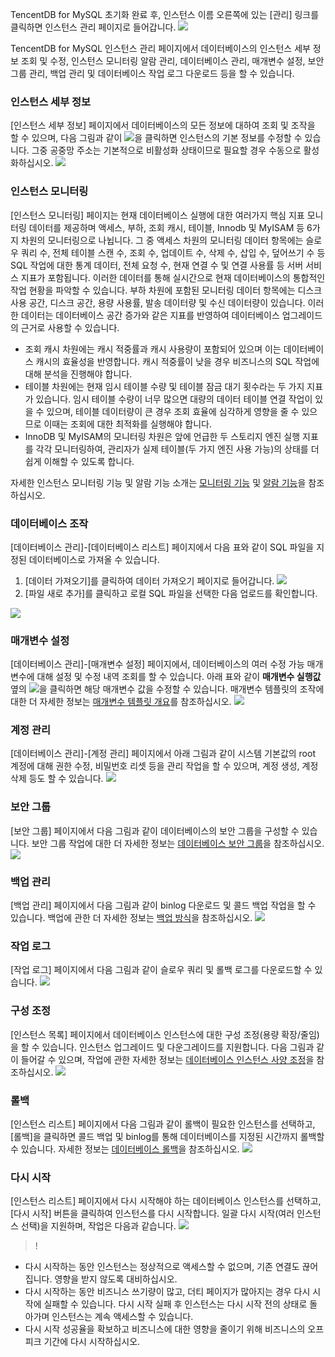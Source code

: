TencentDB for MySQL 초기화 완료 후, 인스턴스 이름 오른쪽에 있는 [관리] 링크를 클릭하면 인스턴스 관리 페이지로 들어갑니다.
![](https://main.qcloudimg.com/raw/d1081af75c7108e07778a8cdd88bdc00.png)

TencentDB for MySQL 인스턴스 관리 페이지에서 데이터베이스의 인스턴스 세부 정보 조회 및 수정, 인스턴스 모니터링 알람 관리, 데이터베이스 관리, 매개변수 설정, 보안 그룹 관리, 백업 관리 및 데이터베이스 작업 로그 다운로드 등을 할 수 있습니다.

### 인스턴스 세부 정보
[인스턴스 세부 정보] 페이지에서 데이터베이스의 모든 정보에 대하여 조회 및 조작을 할 수 있으며, 다음 그림과 같이 <img src="https://main.qcloudimg.com/raw/071659c8118f8c9b94d4ab90cebbd955.png"  style="margin:0;">을 클릭하면 인스턴스의 기본 정보를 수정할 수 있습니다. 그중 공중망 주소는 기본적으로 비활성화 상태이므로 필요할 경우 수동으로 활성화하십시오.
![](https://main.qcloudimg.com/raw/5891a3473b18b6248bdf2992487144d4.png)

### 인스턴스 모니터링
[인스턴스 모니터링] 페이지는 현재 데이터베이스 실행에 대한 여러가지 핵심 지표 모니터링 데이터를 제공하며 액세스, 부하, 조회 캐시, 테이블, Innodb 및 MyISAM 등 6가지 차원의 모니터링으로 나뉩니다.
그 중 액세스 차원의 모니터링 데이터 항목에는 슬로우 쿼리 수, 전체 테이블 스캔 수, 조회 수, 업데이트 수, 삭제 수, 삽입 수, 덮어쓰기 수 등 SQL 작업에 대한 통계 데이터, 전체 요청 수, 현재 연결 수 및 연결 사용률 등 서버 서비스 지표가 포함됩니다. 이러한 데이터를 통해 실시간으로 현재 데이터베이스의 통합적인 작업 현황을 파악할 수 있습니다.
부하 차원에 포함된 모니터링 데이터 항목에는 디스크 사용 공간, 디스크 공간, 용량 사용률, 발송 데이터량 및 수신 데이터량이 있습니다. 이러한 데이터는 데이터베이스 공간 증가와 같은 지표를 반영하여 데이터베이스 업그레이드의 근거로 사용할 수 있습니다.

- 조회 캐시 차원에는 캐시 적중률과 캐시 사용량이 포함되어 있으며 이는 데이터베이스 캐시의 효율성을 반영합니다. 캐시 적중률이 낮을 경우 비즈니스의 SQL 작업에 대해 분석을 진행해야 합니다.
- 테이블 차원에는 현재 임시 테이블 수량 및 테이블 잠금 대기 횟수라는 두 가지 지표가 있습니다. 임시 테이블 수량이 너무 많으면 대량의 데이터 테이블 연결 작업이 있을 수 있으며, 테이블 데이터량이 큰 경우 조회 효율에 심각하게 영향을 줄 수 있으므로 이때는 조회에 대한 최적화를 실행해야 합니다.
- InnoDB 및 MyISAM의 모니터링 차원은 앞에 언급한 두 스토리지 엔진 실행 지표를 각각 모니터링하여, 관리자가 실제 테이블(두 가지 엔진 사용 가능)의 상태를 더 쉽게 이해할 수 있도록 합니다.

자세한 인스턴스 모니터링 기능 및 알람 기능 소개는 [모니터링 기능](https://intl.cloud.tencent.com/document/product/236/8455) 및 [알람 기능](https://intl.cloud.tencent.com/document/product/236/8457)을 참조하십시오.

### 데이터베이스 조작
[데이터베이스 관리]-[데이터베이스 리스트] 페이지에서 다음 표와 같이 SQL 파일을 지정된 데이터베이스로 가져올 수 있습니다.

1. [데이터 가져오기]를 클릭하여 데이터 가져오기 페이지로 들어갑니다.
   ![](https://main.qcloudimg.com/raw/e37eb9335ee79d0852829efcf5e8e45d.png)
2. [파일 새로 추가]를 클릭하고 로컬 SQL 파일을 선택한 다음 업로드를 확인합니다.

![](https://main.qcloudimg.com/raw/e82ead34a54034cf25f40b0698b9c33a.png)



### 매개변수 설정

[데이터베이스 관리]-[매개변수 설정] 페이지에서, 데이터베이스의 여러 수정 가능 매개변수에 대해 설정 및 수정 내역 조회를 할 수 있습니다. 아래 표와 같이 **매개변수 실행값** 옆의 <img src="https://main.qcloudimg.com/raw/071659c8118f8c9b94d4ab90cebbd955.png"  style="margin:0;">을 클릭하면 해당 매개변수 값을 수정할 수 있습니다. 매개변수 템플릿의 조작에 대한 더 자세한 정보는 [매개변수 템플릿 개요](https://cloud.tencent.com/document/product/236/8461)를 참조하십시오.
![](https://main.qcloudimg.com/raw/21715becbdc085c1ffff00bcff2786fb.png)

### 계정 관리
[데이터베이스 관리]-[계정 관리] 페이지에서 아래 그림과 같이 시스템 기본값의 root 계정에 대해 권한 수정, 비밀번호 리셋 등을 관리 작업을 할 수 있으며, 계정 생성, 계정 삭제 등도 할 수 있습니다.
![](https://main.qcloudimg.com/raw/58d42b6a85a21882735fef5caa4b1ad6.png)

### 보안 그룹
[보안 그룹] 페이지에서 다음 그림과 같이 데이터베이스의 보안 그룹을 구성할 수 있습니다. 보안 그룹 작업에 대한 더 자세한 정보는 [데이터베이스 보안 그룹](https://cloud.tencent.com/document/product/236/9537)을 참조하십시오.
![](https://main.qcloudimg.com/raw/8983edaaad917bb4119880f042662275.png)

### 백업 관리

[백업 관리] 페이지에서 다음 그림과 같이 binlog 다운로드 및 콜드 백업 작업을 할 수 있습니다. 백업에 관한 더 자세한 정보는 [백업 방식](https://cloud.tencent.com/document/product/236/7513)을 참조하십시오.
![](https://main.qcloudimg.com/raw/27c817ba8c4210ef84d738ddcb67e65b.png)

### 작업 로그
[작업 로그] 페이지에서 다음 그림과 같이 슬로우 쿼리 및 롤백 로그를 다운로드할 수 있습니다.
![](https://main.qcloudimg.com/raw/2ebfc2aad271f78d8f15510cec60b10f.png)

<span id = "biangengpeizhi"></span>
### 구성 조정
[인스턴스 목록] 페이지에서 데이터베이스 인스턴스에 대한 구성 조정(용량 확장/줄임)을 할 수 있습니다. 인스턴스 업그레이드 및 다운그레이드를 지원합니다. 다음 그림과 같이 들어갈 수 있으며, 작업에 관한 자세한 정보는 [데이터베이스 인스턴스 사양 조정](https://intl.cloud.tencent.com/document/product/236/19707)을 참조하십시오.
![](https://main.qcloudimg.com/raw/6592b2ec71952933e0f1b12dd86de2b5.png)

### 롤백
[인스턴스 리스트] 페이지에서 다음 그림과 같이 롤백이 필요한 인스턴스를 선택하고, [롤백]을 클릭하면 콜드 백업 및 binlog를 통해 데이터베이스를 지정된 시간까지 롤백할 수 있습니다. 자세한 정보는 [데이터베이스 롤백](https://cloud.tencent.com/document/product/236/7276)을 참조하십시오.
![](https://main.qcloudimg.com/raw/75631185a2331d3d9935d3b428a72b01.png)

<span id = "chongqi"></span>
### 다시 시작
[인스턴스 리스트] 페이지에서 다시 시작해야 하는 데이터베이스 인스턴스를 선택하고, [다시 시작] 버튼을 클릭하여 인스턴스를 다시 시작합니다. 일괄 다시 시작(여러 인스턴스 선택)을 지원하며, 작업은 다음과 같습니다.
![](https://main.qcloudimg.com/raw/4ddb5e423d7681b41e169a8009f9253c.png)

>!
- 다시 시작하는 동안 인스턴스는 정상적으로 액세스할 수 없으며, 기존 연결도 끊어집니다. 영향을 받지 않도록 대비하십시오.
- 다시 시작하는 동안 비즈니스 쓰기량이 많고, 더티 페이지가 많아지는 경우 다시 시작에 실패할 수 있습니다. 다시 시작 실패 후 인스턴스는 다시 시작 전의 상태로 돌아가며 인스턴스는 계속 액세스할 수 있습니다.
-  다시 시작 성공율을 확보하고 비즈니스에 대한 영향을 줄이기 위해 비즈니스의 오프 피크 기간에 다시 시작하십시오.

